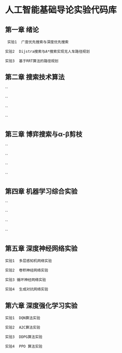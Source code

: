 # 人工智能基础导论实验代码库

## 第一章 绪论
` 实验1  广度优先搜索与深度优先搜索`

`实验2  Dijstra搜索与A*搜索实现无人车路径规划`

`实验3  基于RRT算法的路径规划`


## 第二章 搜索技术算法
``

``

``

``

## 第三章 博弈搜索与α-β剪枝
``

``

``

``

## 第四章 机器学习综合实验
``

``

``

``

## 第五章 深度神经网络实验
`实验1  多层感知机网络实验`

`实验2  卷积神经网络实验`

`实验3 循环神经网络实验`

`实验4  生成对抗网络实验`


## 第六章 深度强化学习实验
`实验1  DQN算法实验`

`实验2  A2C算法实验`

`实验3  DDPG算法实验`

`实验4  PPO 算法实验`
